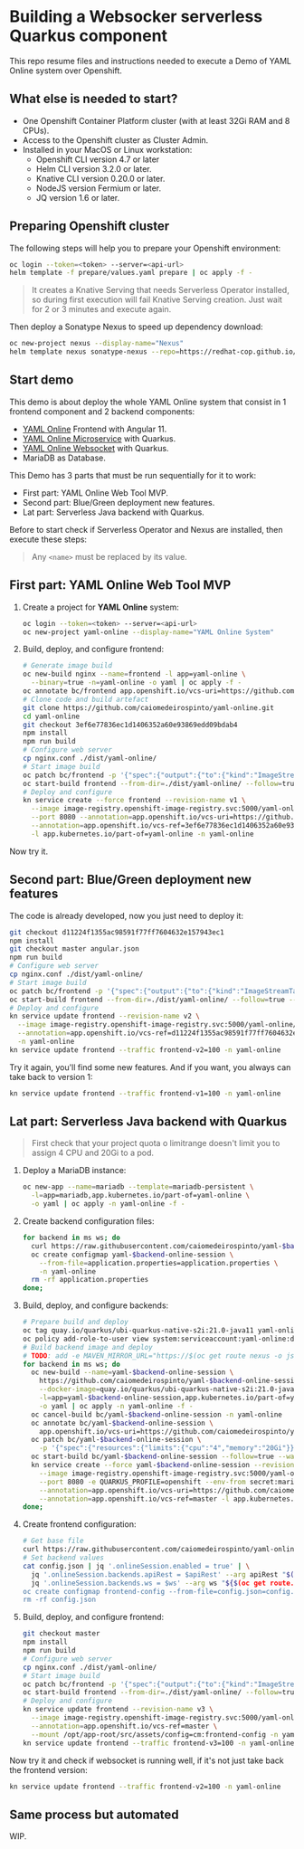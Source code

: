 # Building a Websocker serverless Quarkus component

This repo resume files and instructions needed to execute a Demo of YAML Online system over Openshift.

## What else is needed to start?

* One Openshift Container Platform cluster (with at least 32Gi RAM and 8 CPUs).
* Access to the Openshift cluster as Cluster Admin.
* Installed in your MacOS or Linux workstation:
  * Openshift CLI version 4.7 or later
  * Helm CLI version 3.2.0 or later.
  * Knative CLI version 0.20.0 or later.
  * NodeJS version Fermium or later.
  * JQ version 1.6 or later.

## Preparing Openshift cluster

The following steps will help you to prepare your Openshift environment:

```bash
oc login --token=<token> --server=<api-url>
helm template -f prepare/values.yaml prepare | oc apply -f -
```

> It creates a Knative Serving that needs Serverless Operator installed, 
> so during first execution will fail Knative Serving creation. Just wait 
> for 2 or 3 minutes and execute again.

Then deploy a Sonatype Nexus to speed up dependency download:

```bash
oc new-project nexus --display-name="Nexus"
helm template nexus sonatype-nexus --repo=https://redhat-cop.github.io/helm-charts | oc apply -n nexus -f -
```

## Start demo

This demo is about deploy the whole YAML Online system that consist in 1 frontend component and 2 backend components:

* [YAML Online](https://github.com/caiomedeirospinto/yaml-online) Frontend with Angular 11.
* [YAML Online Microservice](https://github.com/caiomedeirospinto/yaml-ms-online-session) with Quarkus.
* [YAML Online Websocket](https://github.com/caiomedeirospinto/yaml-ws-online-session) with Quarkus.
* MariaDB as Database.

This Demo has 3 parts that must be run sequentially for it to work:

* First part: YAML Online Web Tool MVP.
* Second part: Blue/Green deployment new features.
* Lat part: Serverless Java backend with Quarkus.

Before to start check if Serverless Operator and Nexus are installed, then execute these steps:

> Any `<name>` must be replaced by its value.

## First part: YAML Online Web Tool MVP

1. Create a project for **YAML Online** system:

    ```bash
    oc login --token=<token> --server=<api-url>
    oc new-project yaml-online --display-name="YAML Online System"
    ```

2. Build, deploy, and configure frontend:

    ```bash
    # Generate image build 
    oc new-build nginx --name=frontend -l app=yaml-online \
      --binary=true -n=yaml-online -o yaml | oc apply -f -
    oc annotate bc/frontend app.openshift.io/vcs-uri=https://github.com/caiomedeirospinto/yaml-online.git -n yaml-online
    # Clone code and build artefact
    git clone https://github.com/caiomedeirospinto/yaml-online.git
    cd yaml-online
    git checkout 3ef6e77836ec1d1406352a60e93869edd09bdab4
    npm install
    npm run build
    # Configure web server
    cp nginx.conf ./dist/yaml-online/
    # Start image build
    oc patch bc/frontend -p '{"spec":{"output":{"to":{"kind":"ImageStreamTag","name":"frontend:v1"}}}}' -n yaml-online
    oc start-build frontend --from-dir=./dist/yaml-online/ --follow=true --wait=true -n=yaml-online
    # Deploy and configure
    kn service create --force frontend --revision-name v1 \
      --image image-registry.openshift-image-registry.svc:5000/yaml-online/frontend:v1 \
      --port 8080 --annotation=app.openshift.io/vcs-uri=https://github.com/caiomedeirospinto/yaml-online.git \
      --annotation=app.openshift.io/vcs-ref=3ef6e77836ec1d1406352a60e93869edd09bdab4 -l app=yaml-ws-online-session \
      -l app.kubernetes.io/part-of=yaml-online -n yaml-online
    ```

Now try it.

## Second part: Blue/Green deployment new features

The code is already developed, now you just need to deploy it:

```bash
git checkout d11224f1355ac98591f77ff7604632e157943ec1
npm install
git checkout master angular.json
npm run build
# Configure web server
cp nginx.conf ./dist/yaml-online/
# Start image build
oc patch bc/frontend -p '{"spec":{"output":{"to":{"kind":"ImageStreamTag","name":"frontend:v2"}}}}' -n yaml-online
oc start-build frontend --from-dir=./dist/yaml-online/ --follow=true --wait=true -n=yaml-online
# Deploy and configure
kn service update frontend --revision-name v2 \
  --image image-registry.openshift-image-registry.svc:5000/yaml-online/frontend:v2 \
  --annotation=app.openshift.io/vcs-ref=d11224f1355ac98591f77ff7604632e157943ec1 \
  -n yaml-online
kn service update frontend --traffic frontend-v2=100 -n yaml-online
```

Try it again, you'll find some new features. And if you want, you always can take back to version 1:

```bash
kn service update frontend --traffic frontend-v1=100 -n yaml-online
```

## Lat part: Serverless Java backend with Quarkus

> First check that your project quota o limitrange doesn't limit you to assign 4 CPU and 20Gi to a pod.

1. Deploy a MariaDB instance:

    ```bash
    oc new-app --name=mariadb --template=mariadb-persistent \
      -l=app=mariadb,app.kubernetes.io/part-of=yaml-online \
      -o yaml | oc apply -n yaml-online -f -
    ```

2. Create backend configuration files:

    ```bash
    for backend in ms ws; do
      curl https://raw.githubusercontent.com/caiomedeirospinto/yaml-$backend-online-session/master/src/main/resources/openshift.properties -o application.properties
      oc create configmap yaml-$backend-online-session \
        --from-file=application.properties=application.properties \
        -n yaml-online
      rm -rf application.properties
    done;
    ```

3. Build, deploy, and configure backends:

    ```bash
    # Prepare build and deploy
    oc tag quay.io/quarkus/ubi-quarkus-native-s2i:21.0-java11 yaml-online/ubi-quarkus-native-s2i:21.0-java11 -n yaml-online
    oc policy add-role-to-user view system:serviceaccount:yaml-online:default -n yaml-online
    # Build backend image and deploy
    # TODO: add -e MAVEN_MIRROR_URL="https://$(oc get route nexus -o jsonpath="{ .spec.host }" -n nexus)/repository/maven-public/"
    for backend in ms ws; do
      oc new-build --name=yaml-$backend-online-session \
        https://github.com/caiomedeirospinto/yaml-$backend-online-session.git \
        --docker-image=quay.io/quarkus/ubi-quarkus-native-s2i:21.0-java11 \
        -l=app=yaml-$backend-online-session,app.kubernetes.io/part-of=yaml-online \
        -o yaml | oc apply -n yaml-online -f -
      oc cancel-build bc/yaml-$backend-online-session -n yaml-online
      oc annotate bc/yaml-$backend-online-session \
        app.openshift.io/vcs-uri=https://github.com/caiomedeirospinto/yaml-$backend-online-session.git --overwrite
      oc patch bc/yaml-$backend-online-session \
        -p '{"spec":{"resources":{"limits":{"cpu":"4","memory":"20Gi"}}}}' -n yaml-online
      oc start-build bc/yaml-$backend-online-session --follow=true --wait=true -n yaml-online
      kn service create --force yaml-$backend-online-session --revision-name v1 \
        --image image-registry.openshift-image-registry.svc:5000/yaml-online/yaml-$backend-online-session \
        --port 8080 -e QUARKUS_PROFILE=openshift --env-from secret:mariadb -l app=yaml-$backend-online-session \
        --annotation=app.openshift.io/vcs-uri=https://github.com/caiomedeirospinto/yaml-$backend-online-session.git \
        --annotation=app.openshift.io/vcs-ref=master -l app.kubernetes.io/part-of=yaml-online -n yaml-online
    done;
    ```

4. Create frontend configuration:

    ```bash
    # Get base file
    curl https://raw.githubusercontent.com/caiomedeirospinto/yaml-online/master/src/assets/config/config.json -o config.json
    # Set backend values
    cat config.json | jq '.onlineSession.enabled = true' | \
      jq '.onlineSession.backends.apiRest = $apiRest' --arg apiRest "$(oc get route.serving.knative.dev yaml-ms-online-session -o jsonpath="{ .status.url }" -n yaml-online)/online-session" | \
      jq '.onlineSession.backends.ws = $ws' --arg ws "${$(oc get route.serving.knative.dev yaml-ws-online-session -o jsonpath="{ .status.url }" -n yaml-online)/http/ws}/online-session" > config.json
    oc create configmap frontend-config --from-file=config.json=config.json -n yaml-online
    rm -rf config.json
    ```

5. Build, deploy, and configure frontend:

    ```bash
    git checkout master
    npm install
    npm run build
    # Configure web server
    cp nginx.conf ./dist/yaml-online/
    # Start image build
    oc patch bc/frontend -p '{"spec":{"output":{"to":{"kind":"ImageStreamTag","name":"frontend:v3"}}}}' -n yaml-online
    oc start-build frontend --from-dir=./dist/yaml-online/ --follow=true --wait=true -n=yaml-online
    # Deploy and configure
    kn service update frontend --revision-name v3 \
      --image image-registry.openshift-image-registry.svc:5000/yaml-online/frontend:v3 \
      --annotation=app.openshift.io/vcs-ref=master \
      --mount /opt/app-root/src/assets/config=cm:frontend-config -n yaml-online
    kn service update frontend --traffic frontend-v3=100 -n yaml-online
    ```

Now try it and check if websocket is running well, if it's not just take back the frontend version:

```bash
kn service update frontend --traffic frontend-v2=100 -n yaml-online
```

## Same process but automated

WIP.
